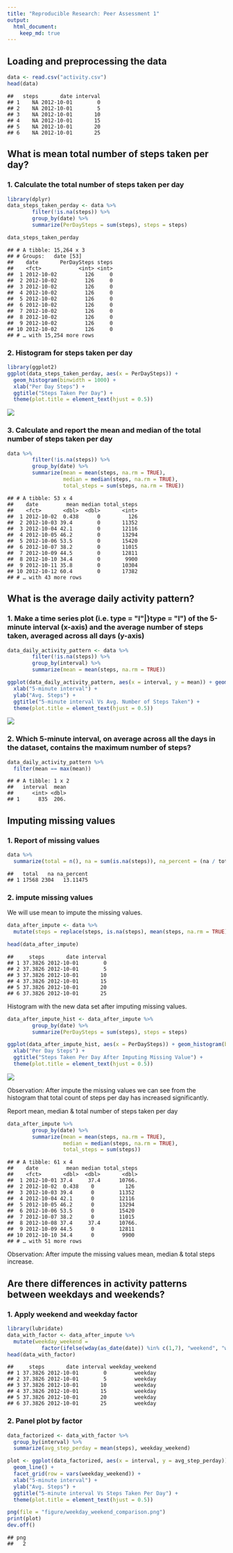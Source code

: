 ```yaml
---
title: "Reproducible Research: Peer Assessment 1"
output: 
  html_document:
    keep_md: true
---
```



## Loading and preprocessing the data

```r
data <- read.csv("activity.csv")
head(data)
```

```
##   steps       date interval
## 1    NA 2012-10-01        0
## 2    NA 2012-10-01        5
## 3    NA 2012-10-01       10
## 4    NA 2012-10-01       15
## 5    NA 2012-10-01       20
## 6    NA 2012-10-01       25
```


## What is mean total number of steps taken per day?

### 1. Calculate the total number of steps taken per day


```r
library(dplyr)
data_steps_taken_perday <- data %>%
        filter(!is.na(steps)) %>%
        group_by(date) %>%
        summarize(PerDaySteps = sum(steps), steps = steps)

data_steps_taken_perday        
```

```
## # A tibble: 15,264 x 3
## # Groups:   date [53]
##    date       PerDaySteps steps
##    <fct>            <int> <int>
##  1 2012-10-02         126     0
##  2 2012-10-02         126     0
##  3 2012-10-02         126     0
##  4 2012-10-02         126     0
##  5 2012-10-02         126     0
##  6 2012-10-02         126     0
##  7 2012-10-02         126     0
##  8 2012-10-02         126     0
##  9 2012-10-02         126     0
## 10 2012-10-02         126     0
## # … with 15,254 more rows
```

### 2. Histogram for steps taken per day


```r
library(ggplot2)
ggplot(data_steps_taken_perday, aes(x = PerDaySteps)) + 
  geom_histogram(binwidth = 1000) + 
  xlab("Per Day Steps") +
  ggtitle("Steps Taken Per Day") +
  theme(plot.title = element_text(hjust = 0.5))
```

![](PA1_template_files/figure-html/unnamed-chunk-3-1.png)<!-- -->

### 3. Calculate and report the mean and median of the total number of steps taken per day


```r
data %>%
        filter(!is.na(steps)) %>%
        group_by(date) %>%
        summarize(mean = mean(steps, na.rm = TRUE), 
                  median = median(steps, na.rm = TRUE), 
                  total_steps = sum(steps, na.rm = TRUE))
```

```
## # A tibble: 53 x 4
##    date         mean median total_steps
##    <fct>       <dbl>  <dbl>       <int>
##  1 2012-10-02  0.438      0         126
##  2 2012-10-03 39.4        0       11352
##  3 2012-10-04 42.1        0       12116
##  4 2012-10-05 46.2        0       13294
##  5 2012-10-06 53.5        0       15420
##  6 2012-10-07 38.2        0       11015
##  7 2012-10-09 44.5        0       12811
##  8 2012-10-10 34.4        0        9900
##  9 2012-10-11 35.8        0       10304
## 10 2012-10-12 60.4        0       17382
## # … with 43 more rows
```


## What is the average daily activity pattern?

### 1. Make a time series plot (i.e. type = "l"|}type = "l") of the 5-minute interval (x-axis) and the average number of steps taken, averaged across all days (y-axis)


```r
data_daily_activity_pattern <- data %>%
        filter(!is.na(steps)) %>%
        group_by(interval) %>%
        summarize(mean = mean(steps, na.rm = TRUE))

ggplot(data_daily_activity_pattern, aes(x = interval, y = mean)) + geom_line()+
  xlab("5-minute interval") +
  ylab("Avg. Steps") +
  ggtitle("5-minute interval Vs Avg. Number of Steps Taken") +
  theme(plot.title = element_text(hjust = 0.5))
```

![](PA1_template_files/figure-html/unnamed-chunk-5-1.png)<!-- -->

### 2. Which 5-minute interval, on average across all the days in the dataset, contains the maximum number of steps?


```r
data_daily_activity_pattern %>%
  filter(mean == max(mean))
```

```
## # A tibble: 1 x 2
##   interval  mean
##      <int> <dbl>
## 1      835  206.
```

## Imputing missing values

### 1. Report of missing values


```r
data %>%
  summarize(total = n(), na = sum(is.na(steps)), na_percent = (na / total) * 100)
```

```
##   total   na na_percent
## 1 17568 2304   13.11475
```

### 2. impute missing values
We will use mean to impute the missing values.


```r
data_after_impute <- data %>%
  mutate(steps = replace(steps, is.na(steps), mean(steps, na.rm = TRUE)))

head(data_after_impute)
```

```
##     steps       date interval
## 1 37.3826 2012-10-01        0
## 2 37.3826 2012-10-01        5
## 3 37.3826 2012-10-01       10
## 4 37.3826 2012-10-01       15
## 5 37.3826 2012-10-01       20
## 6 37.3826 2012-10-01       25
```

Histogram with the new data set after imputing missing values.


```r
data_after_impute_hist <- data_after_impute %>%
        group_by(date) %>%
        summarize(PerDaySteps = sum(steps), steps = steps)

ggplot(data_after_impute_hist, aes(x = PerDaySteps)) + geom_histogram(binwidth = 1000) + 
  xlab("Per Day Steps") + 
  ggtitle("Steps Taken Per Day After Imputing Missing Value") +
  theme(plot.title = element_text(hjust = 0.5))
```

![](PA1_template_files/figure-html/unnamed-chunk-9-1.png)<!-- -->

Observation: After impute the missing values we can see from the histogram that total count of steps per day has increased significantly.

Report mean, median & total number of steps taken per day


```r
data_after_impute %>%
        group_by(date) %>%
        summarize(mean = mean(steps, na.rm = TRUE), 
                  median = median(steps, na.rm = TRUE), 
                  total_steps = sum(steps))
```

```
## # A tibble: 61 x 4
##    date         mean median total_steps
##    <fct>       <dbl>  <dbl>       <dbl>
##  1 2012-10-01 37.4     37.4      10766.
##  2 2012-10-02  0.438    0          126 
##  3 2012-10-03 39.4      0        11352 
##  4 2012-10-04 42.1      0        12116 
##  5 2012-10-05 46.2      0        13294 
##  6 2012-10-06 53.5      0        15420 
##  7 2012-10-07 38.2      0        11015 
##  8 2012-10-08 37.4     37.4      10766.
##  9 2012-10-09 44.5      0        12811 
## 10 2012-10-10 34.4      0         9900 
## # … with 51 more rows
```

Observation: After impute the missing values mean, median & total steps increase.

## Are there differences in activity patterns between weekdays and weekends?

### 1. Apply weekend and weekday factor


```r
library(lubridate)
data_with_factor <- data_after_impute %>%
  mutate(weekday_weekend = 
           factor(ifelse(wday(as_date(date)) %in% c(1,7), "weekend", "weekday")))
head(data_with_factor)
```

```
##     steps       date interval weekday_weekend
## 1 37.3826 2012-10-01        0         weekday
## 2 37.3826 2012-10-01        5         weekday
## 3 37.3826 2012-10-01       10         weekday
## 4 37.3826 2012-10-01       15         weekday
## 5 37.3826 2012-10-01       20         weekday
## 6 37.3826 2012-10-01       25         weekday
```

### 2. Panel plot by factor


```r
data_factorized <- data_with_factor %>%
  group_by(interval) %>%
  summarize(avg_step_perday = mean(steps), weekday_weekend)

plot <- ggplot(data_factorized, aes(x = interval, y = avg_step_perday)) + 
  geom_line() + 
  facet_grid(row = vars(weekday_weekend)) +
  xlab("5-minute interval") + 
  ylab("Avg. Steps") +
  ggtitle("5-minute interval Vs Steps Taken Per Day") +
  theme(plot.title = element_text(hjust = 0.5))

png(file = "figure/weekday_weekend_comparison.png")
print(plot)
dev.off()
```

```
## png 
##   2
```

